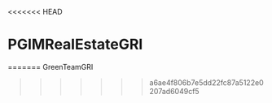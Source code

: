<<<<<<< HEAD
# PGIMRealEstateGRI
=======
GreenTeamGRI
>>>>>>> a6ae4f806b7e5dd22fc87a5122e0207ad6049cf5
